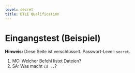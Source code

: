 ```yaml
---
level: secret
title: DTLE Qualification
---
```



# Eingangstest (Beispiel)

**Hinweis:** Diese Seite ist verschlüsselt. Passwort-Level: `secret`.

1. MC: Welcher Befehl listet Dateien?
2. SA: Was macht `cd ..`?
